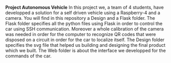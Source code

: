 **Project Autonomous Vehicle**
In this project we, a team of 4 students, have developped a solution for a self driven vehicle using a Raspberry-4 and a camera. You will find in this repository a Design and a Flask folder. 
The Flask folder specifies all the python files using Flask in order to control the car using SSH communication.
Moreover a whole calibration of the camera was needed in order for the computer to recognize QR codes that were disposed on a circuit in order for the car to localize itself.
The Design folder specifies the svg file that helped us building and designing the final product which we built.
The Web folder is about the interface we developped for the commands of the car.
